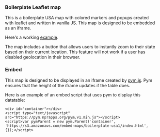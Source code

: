 ### Boilerplate Leaflet map

This is a boilerplate USA map with colored markers and popups created with leaflet and written in vanilla JS. This map is designed to be embedded as an iframe.

Here's a working [example](https://s3.amazonaws.com/embed-maps/boilerplate-usa1/index.html).

The map includes a button that allows users to instantly zoom to their state based on their current location. This feature will not work if a user has disabled geolocation in their browser.

### Embed

This map is designed to be displayed in an iframe created by [pym.js](https://github.com/nprapps/pym.js/). Pym ensures that the height of the iframe updates if the table does.

Here is an example of an embed script that uses pym to display this datatable:

```
<div id="container"></div>
<script type="text/javascript" src="https://pym.nprapps.org/pym.v1.min.js"></script>
<script>var pymParent = new pym.Parent('container', 'https://s3.amazonaws.com/embed-maps/boilerplate-usa1/index.html', {});</script>
```
